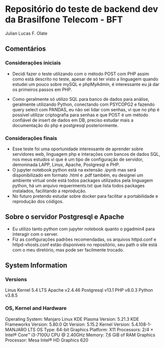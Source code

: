 # Repositório do teste de backend dev da Brasilfone Telecom - BFT

Julian Lucas F. Olate
## Comentários

### Considerações iniciais

- Decidi fazer o teste utilizando com o método POST com PHP assim como está descrito no teste, apesar de só ter visto a linguagem quando estudei um pouco sobre mySQL e phpMyAdmin, é interessante eu já dar os primeiros passos em PHP.

- Como geralmente só utilizo SQL para banco de dados para análise, geralmente utilizando Python, conectando com PSYCOPG2 e fazendo query select com PANDAS, eu não sei lidar com senhas, vi que no php é possível utilizar criptografia para senhas e que POST é um método confiável de insert de dados em DB, preciso estudar mais a documentação do php e postgresql posteriormente.

### Considerações finais

- Esse teste foi uma oportunidade interessante de aprender sobre servidores web, linguagem php e interações com bancos de dados SQL, nos meus estudos vi que é um tipo de configuração de servidor,
demoninada LAPP, Linux, Apache, Postgresql e PHP.
- O jupyter notebook python está na extensão .ipynb mas será disponibilizado em formato .html e .pdf também, eu designei um ambiente virtual onde está todos packages utilizados pela linguagem python, há um arquivo requeriments.txt que lista todos packages instalados, facilitando a reprodução.
- No futuro pretendo estudar sobre docker para facilitar a portabilidade e reprodução dos códigos.
## Sobre o servidor Postgresql e Apache

- Eu utilizo tanto python com jupyter notebook quanto o pgadmin4 para interagir com o server.
- Fiz as configurações padrões recomendadas, os arquivos httpd.conf e httpd-vhosts.conf estão disponíveis no repositório, seu path o site está com o meu diretório, mas pode ser facilmente trocado.

## System Information

### Versions

Linus Kernel 5.4 LTS
Apache v2.4.46
Postgresql v13.1
PHP v8.0.3
Python v3.8.5

### OS, Kernel and Hardware

Operating System: Manjaro Linux
KDE Plasma Version: 5.21.3
KDE Frameworks Version: 5.80.0
Qt Version: 5.15.2
Kernel Version: 5.4.108-1-MANJARO LTS
OS Type: 64-bit
Graphics Platform: X11
Processors: 2/4 × Intel® Core™ i3-7100U CPU @ 2.40GHz
Memory: 7,6 GiB of RAM
Graphics Processor: Mesa Intel® HD Graphics 620